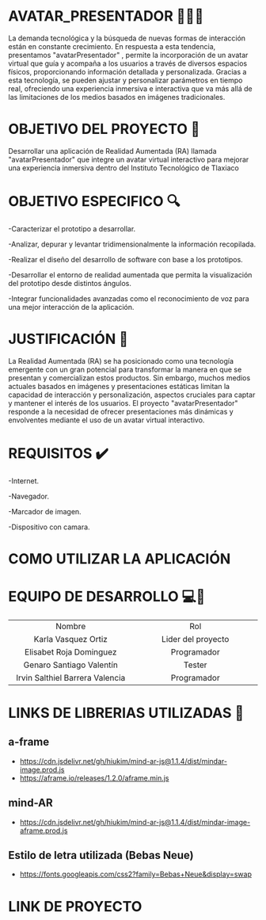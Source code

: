 # AVATAR_PRESENTADOR 📱🧍‍♂️

La demanda tecnológica y la búsqueda de nuevas formas de interacción están en constante crecimiento. En respuesta a esta tendencia, presentamos "avatarPresentador" , permite la incorporación de un avatar virtual que guía y acompaña a los usuarios a través de diversos espacios físicos, proporcionando información detallada y personalizada. Gracias a esta tecnología, se pueden ajustar y personalizar parámetros en tiempo real, ofreciendo una experiencia inmersiva e interactiva que va más allá de las limitaciones de los medios basados en imágenes tradicionales.

# OBJETIVO DEL PROYECTO :checkered_flag:

Desarrollar una aplicación de Realidad Aumentada (RA) llamada "avatarPresentador" que integre un avatar virtual interactivo para mejorar una experiencia inmersiva dentro del Instituto Tecnológico de Tlaxiaco

# OBJETIVO ESPECIFICO :mag:

-Caracterizar el prototipo a desarrollar.

-Analizar, depurar y levantar tridimensionalmente la información recopilada.

-Realizar el diseño del desarrollo de software con base a los prototipos.

-Desarrollar el entorno de realidad aumentada que permita la visualización del prototipo desde distintos ángulos.

-Integrar funcionalidades avanzadas como el reconocimiento de voz para una mejor interacción de la aplicación.

# JUSTIFICACIÓN :pencil:

La Realidad Aumentada (RA) se ha posicionado como una tecnología emergente con un gran potencial para transformar la manera en que se presentan y comercializan estos productos. Sin embargo, muchos medios actuales basados en imágenes y presentaciones estáticas limitan la capacidad de interacción y personalización, aspectos cruciales para captar y mantener el interés de los usuarios. El proyecto "avatarPresentador" responde a la necesidad de ofrecer presentaciones más dinámicas y envolventes mediante el uso de un avatar virtual interactivo. 

# REQUISITOS :heavy_check_mark:
-Internet.

-Navegador.

-Marcador de imagen.

-Dispositivo con camara.

# COMO UTILIZAR LA APLICACIÓN

# EQUIPO DE DESARROLLO :computer::boy:
<table style="width: 100%; text-align: center;">
  <tr>
    <td style="width: 33%;">Nombre</td>
    <td style="width: 33%;">Rol</td>
  </tr>
  <tr>
    <td style="width: 33%;">Karla Vasquez Ortiz </td>
    <td style="width: 33%;">Lider del proyecto</td>
  </tr>
  <tr>
    <td style="width: 33%;">Elisabet Roja Dominguez </td>
    <td style="width: 33%;">Programador</td>
  </tr>
  <tr>
    <td style="width: 33%;">Genaro Santiago Valentín </td>
    <td style="width: 33%;">Tester</td>
  </tr>
  <tr>
    <td style="width: 33%;">Irvin Salthiel Barrera Valencia </td>
    <td style="width: 33%;">Programador</td>
  </tr>

</table>

# LINKS DE LIBRERIAS UTILIZADAS :link:
## a-frame
- https://cdn.jsdelivr.net/gh/hiukim/mind-ar-js@1.1.4/dist/mindar-image.prod.js
- https://aframe.io/releases/1.2.0/aframe.min.js

## mind-AR
- https://cdn.jsdelivr.net/gh/hiukim/mind-ar-js@1.1.4/dist/mindar-image-aframe.prod.js

## Estilo de letra utilizada (Bebas Neue)
- https://fonts.googleapis.com/css2?family=Bebas+Neue&display=swap
# LINK DE PROYECTO
